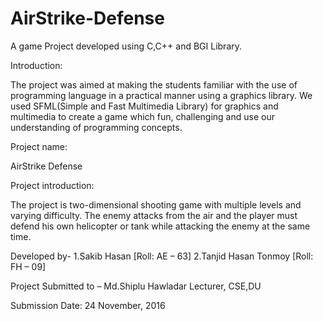 # AirStrike-Defense
A game Project developed using C,C++ and BGI Library.

Introduction:

The project was aimed at making the students familiar with the use of programming language in a practical manner using a graphics library. We used SFML(Simple and Fast Multimedia Library) for graphics and multimedia to create a game which fun, challenging and use our understanding of programming concepts.

Project name:

AirStrike Defense

Project introduction:

The project is two-dimensional shooting game with multiple levels and varying difficulty. The enemy attacks from the air and the player must defend his own helicopter or tank while attacking the enemy at the same time. 

Developed by-
1.Sakib Hasan [Roll: AE – 63]
2.Tanjid Hasan Tonmoy [Roll: FH – 09]

Project Submitted to –
Md.Shiplu Hawladar
Lecturer, CSE,DU

Submission Date: 24 November, 2016
